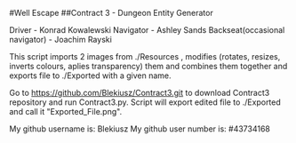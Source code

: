 #Well Escape
##Contract 3 - Dungeon Entity Generator

Driver - Konrad Kowalewski
Navigator - Ashley Sands
Backseat(occasional navigator) - Joachim Rayski

This script imports 2 images from ./Resources , modifies (rotates, resizes, inverts colours, aplies transparency) 
them and combines them together and exports file to ./Exported with a given name.

Go to https://github.com/Blekiusz/Contract3.git to download Contract3 repository and run Contract3.py.
Script will export edited file to ./Exported and call it "Exported_File.png".

My github username is: Blekiusz
My github user number is: #43734168
